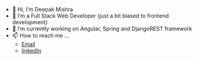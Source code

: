 - 👋 Hi, I’m Deepak Mishra
- 👀 I’m a Full Stack Web Developer (just a bit biased to frontend development)
- 🌱 I’m currently working on Angular, Spring and DjangoREST framework
- 📫 How to reach me ...
  - [Email](mailto:dbm3323@gmail.com)
  - [linkedIn](https://www.linkedin.com/in/deepak-mishra32/)

<!---
deepak-mishra32/deepak-mishra32 is a ✨ special ✨ repository because its `README.md` (this file) appears on your GitHub profile.
You can click the Preview link to take a look at your changes.
--->
